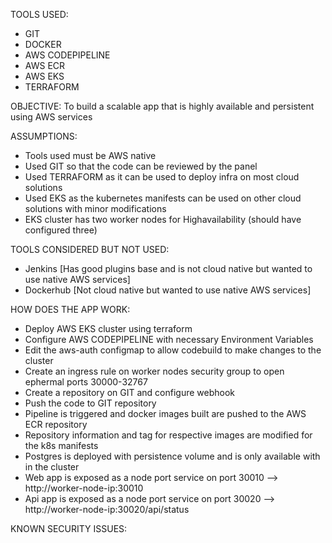 TOOLS USED:
  - GIT
  - DOCKER
  - AWS CODEPIPELINE
  - AWS ECR
  - AWS EKS
  - TERRAFORM
  
OBJECTIVE: To build a scalable app that is highly available and persistent using AWS services

ASSUMPTIONS: 
  - Tools used must be AWS native
  - Used GIT so that the code can be reviewed by the panel
  - Used TERRAFORM as it can be used to deploy infra on most cloud solutions
  - Used EKS as the kubernetes manifests can be used on other cloud solutions with minor modifications
  - EKS cluster has two worker nodes for Highavailability (should have configured three)
  
TOOLS CONSIDERED BUT NOT USED:
  - Jenkins [Has good plugins base and is not cloud native but wanted to use native AWS services]
  - Dockerhub [Not cloud native but wanted to use native AWS services]
  
HOW DOES THE APP WORK:
  - Deploy AWS EKS cluster using terraform
  - Configure AWS CODEPIPELINE with necessary Environment Variables
  - Edit the aws-auth configmap to allow codebuild to make changes to the cluster
  - Create an ingress rule on worker nodes security group to open ephermal ports 30000-32767
  - Create a repository on GIT and configure webhook
  - Push the code to GIT repository
  - Pipeline is triggered and docker images built are pushed to the AWS ECR repository
  - Repository information and tag for respective images are modified for the k8s manifests
  - Postgres is deployed with persistence volume and is only available with in the cluster
  - Web app is exposed as a node port service on port 30010 --> http://worker-node-ip:30010
  - Api app is exposed as a node port service on port 30020 --> http://worker-node-ip:30020/api/status
  
KNOWN SECURITY ISSUES:
